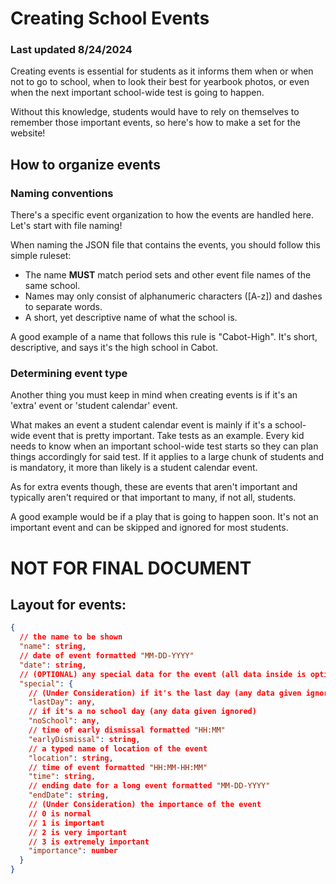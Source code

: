 # Creating School Events

### Last updated 8/24/2024

Creating events is essential for students as it informs them when or when not
to go to school, when to look their best for yearbook photos, or even when the
next important school-wide test is going to happen.

Without this knowledge, students would have to rely on themselves to remember
those important events, so here's how to make a set for the website!

## How to organize events

### Naming conventions

There's a specific event organization to how the events are handled here.
Let's start with file naming!

When naming the JSON file that contains the events, you should follow this
simple ruleset:

* The name **MUST** match period sets and other event file names of the same
  school.
* Names may only consist of alphanumeric characters ([A-z]) and dashes to
  separate words.
* A short, yet descriptive name of what the school is.

A good example of a name that follows this rule is "Cabot-High". It's short,
descriptive, and says it's the high school in Cabot.

### Determining event type

Another thing you must keep in mind when creating events is if it's an 'extra'
event or 'student calendar' event.

What makes an event a student calendar event is mainly if it's a school-wide
event that is pretty important. Take tests as an example.
Every kid needs to know when an important school-wide test starts so they
can plan things accordingly for said test. If it applies to a large chunk of
students and is mandatory, it more than likely is a student calendar event.

As for extra events though, these are events that aren't important and typically
aren't required or that important to many, if not all, students.

A good example would be if a play that is going to happen soon.
It's not an important event and can be skipped and ignored for most students.

# NOT FOR FINAL DOCUMENT

## Layout for events:

```json lines
{
  // the name to be shown
  "name": string,
  // date of event formatted "MM-DD-YYYY"
  "date": string,
  // (OPTIONAL) any special data for the event (all data inside is optional too)
  "special": {
    // (Under Consideration) if it's the last day (any data given ignored)
    "lastDay": any,
    // if it's a no school day (any data given ignored)
    "noSchool": any,
    // time of early dismissal formatted "HH:MM"
    "earlyDismissal": string,
    // a typed name of location of the event
    "location": string,
    // time of event formatted "HH:MM-HH:MM"
    "time": string,
    // ending date for a long event formatted "MM-DD-YYYY"
    "endDate": string,
    // (Under Consideration) the importance of the event
    // 0 is normal
    // 1 is important
    // 2 is very important
    // 3 is extremely important
    "importance": number
  }
}
```